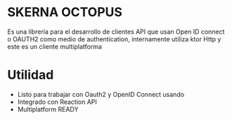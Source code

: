 # SKERNA OCTOPUS

Es una librería para el desarrollo de clientes API
que usan Open ID connect o OAUTH2 como
medio de authentication, internamente utiliza ktor Http y este es un cliente multiplatforma



# Utilidad

- Listo para trabajar con Oauth2 y OpenID Connect usando 
- Integrado con Reaction API
- Multiplatform READY
